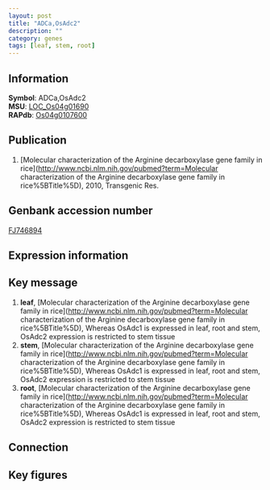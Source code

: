 ```yaml
---
layout: post
title: "ADCa,OsAdc2"
description: ""
category: genes
tags: [leaf, stem, root]
---
```


## Information
__Symbol__: ADCa,OsAdc2  
__MSU__: [LOC_Os04g01690](http://rice.plantbiology.msu.edu/cgi-bin/ORF_infopage.cgi?orf=LOC_Os04g01690)  
__RAPdb__: [Os04g0107600](http://rapdb.dna.affrc.go.jp/viewer/gbrowse_details/irgsp1?name=Os04g0107600)  

## Publication
1. [Molecular characterization of the Arginine decarboxylase gene family in rice](http://www.ncbi.nlm.nih.gov/pubmed?term=Molecular characterization of the Arginine decarboxylase gene family in rice%5BTitle%5D), 2010, Transgenic Res.

## Genbank accession number
[FJ746894](http://www.ncbi.nlm.nih.gov/nuccore/FJ746894)  

## Expression information

## Key message
1. __leaf__, [Molecular characterization of the Arginine decarboxylase gene family in rice](http://www.ncbi.nlm.nih.gov/pubmed?term=Molecular characterization of the Arginine decarboxylase gene family in rice%5BTitle%5D),  Whereas OsAdc1 is expressed in leaf, root and stem, OsAdc2 expression is restricted to stem tissue
2. __stem__, [Molecular characterization of the Arginine decarboxylase gene family in rice](http://www.ncbi.nlm.nih.gov/pubmed?term=Molecular characterization of the Arginine decarboxylase gene family in rice%5BTitle%5D),  Whereas OsAdc1 is expressed in leaf, root and stem, OsAdc2 expression is restricted to stem tissue
3. __root__, [Molecular characterization of the Arginine decarboxylase gene family in rice](http://www.ncbi.nlm.nih.gov/pubmed?term=Molecular characterization of the Arginine decarboxylase gene family in rice%5BTitle%5D),  Whereas OsAdc1 is expressed in leaf, root and stem, OsAdc2 expression is restricted to stem tissue

## Connection

## Key figures


